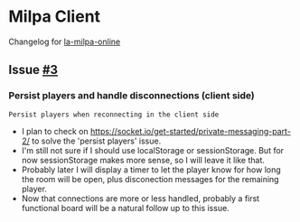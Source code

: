 # Milpa Client

Changelog for [la-milpa-online](https://github.com/rolasotelo/la-milpa-online)

## Issue [#3](https://github.com/rolasotelo/la-milpa-online/issues/3)

### Persist players and handle disconnections (client side)

    Persist players when reconnecting in the client side

- I plan to check on https://socket.io/get-started/private-messaging-part-2/ to solve the 'persist players' issue.
- I'm still not sure if I should use localStorage or sessionStorage. But for now sessionStorage makes more sense, so I will leave it like that.
- Probably later I will display a timer to let the player know for how long the room will be open, plus disconection messages for the remaining player.
- Now that connections are more or less handled, probably a first functional board will be a natural follow up to this issue.
